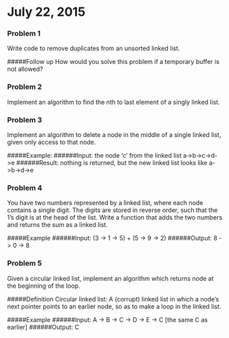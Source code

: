 # July 22, 2015

### Problem 1
Write code to remove duplicates from an unsorted linked list. 

#####Follow up
How would you solve this problem if a temporary buffer is not allowed?

### Problem 2
Implement an algorithm to find the nth to last element of a singly linked list.

### Problem 3
Implement an algorithm to delete a node in the middle of a single linked list, given only access to that node.

#####Example:
######Input: the node ‘c’ from the linked list a->b->c->d->e
######Result: nothing is returned, but the new linked list looks like a->b->d->e

### Problem 4
You have two numbers represented by a linked list, where each node contains a single digit. The digits are stored in reverse order, such that the 1’s digit is at the head of the list. Write a function that adds the two numbers and returns the sum as a linked list.

#####Example
######Input: (3 -> 1 -> 5) + (5 -> 9 -> 2)
######Output: 8 -> 0 -> 8

### Problem 5
Given a circular linked list, implement an algorithm which returns node at the beginning of the loop.

#####Definition
Circular linked list: A (corrupt) linked list in which a node’s next pointer points to an earlier node, so as to make a loop in the linked list.

#####Example
######Input: A -> B -> C -> D -> E -> C [the same C as earlier]
######Output: C


